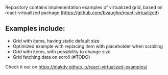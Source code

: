 Repository contains implementation examples of virtualized grid,
based on react-virtualized package (https://github.com/bvaughn/react-virtualized)

## Examples include:
 - Grid with items, having static default size
 - Optimized example with replacing item with placeholder when scrolling
 - Grid with items, with possibility to change size
 - Grid fetching data on scroll (#TODO)

 Check it out on https://makdv.github.io/react-virtualized-examples/